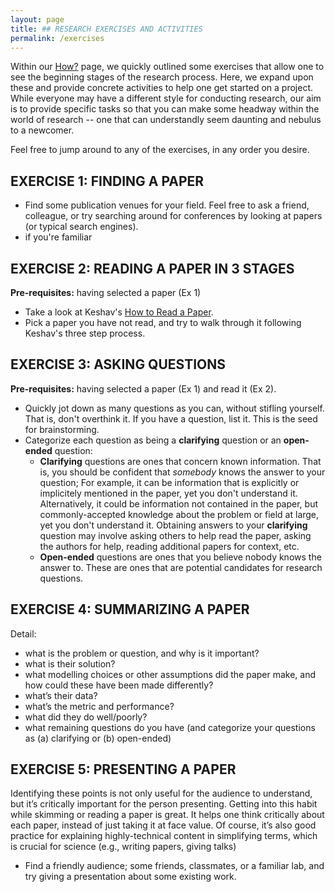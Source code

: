 ```yaml
---
layout: page
title: ## RESEARCH EXERCISES AND ACTIVITIES
permalink: /exercises
---
```


Within our [How?](how) page, we quickly outlined some exercises that allow one to see the beginning stages of the research process. Here, we expand upon these and provide concrete activities to help one get started on a project. While everyone may have a different style for conducting research, our aim is to provide specific tasks so that you can make some headway within the world of research -- one that can understandly seem daunting and nebulus to a newcomer.

Feel free to jump around to any of the exercises, in any order you desire.

## EXERCISE 1: FINDING A PAPER
- Find some publication venues for your field. Feel free to ask a friend, colleague, or try searching around for conferences by looking at papers (or typical search engines).
- if you're familiar 

## EXERCISE 2: READING A PAPER IN 3 STAGES
**Pre-requisites:** having selected a paper (Ex 1)

- Take a look at Keshav's [How to Read a Paper](https://www.albany.edu/spatial/training/3-How%20to%20read%20a%20paper.pdf).
- Pick a paper you have not read, and try to walk through it following Keshav's three step process.

## EXERCISE 3: ASKING QUESTIONS
**Pre-requisites:** having selected a paper (Ex 1) and read it (Ex 2).

- Quickly jot down as many questions as you can, without stifling yourself. That is, don't overthink it. If you have a question, list it. This is the seed for brainstorming.
- Categorize each question as being a **clarifying** question or an **open-ended** question:
  -  **Clarifying** questions are ones that concern known information. That is, you should be confident that _somebody_ knows the answer to your question; For example, it can be information that is explicitly or implicitely mentioned in the paper, yet you don't understand it. Alternatively, it could be information not contained in the paper, but commonly-accepted knowledge about the problem or field at large, yet you don't understand it. Obtaining answers to your **clarifying** question may involve asking others to help read the paper, asking the authors for help, reading additional papers for context, etc.
  -  **Open-ended** questions are ones that you believe nobody knows the answer to. These are ones that are potential candidates for research questions.

## EXERCISE 4: SUMMARIZING A PAPER
Detail:
- what is the problem or question, and why is it important?
- what is their solution?
- what modelling choices or other assumptions did the paper make, and how could these have been made differently?
- what’s their data?
- what’s the metric and performance?
- what did they do well/poorly?
- what remaining questions do you have (and categorize your questions as (a) clarifying or (b) open-ended)


## EXERCISE 5: PRESENTING A PAPER
Identifying these points is not only useful for the audience to understand, but it’s critically important for the person presenting. Getting into this habit while skimming or reading a paper is great. It helps one think critically about each paper, instead of just taking it at face value. Of course, it’s also good practice for explaining highly-technical content in simplifying terms, which is crucial for science (e.g., writing papers, giving talks)

- Find a friendly audience; some friends, classmates, or a familiar lab, and try giving a presentation about some existing work.
